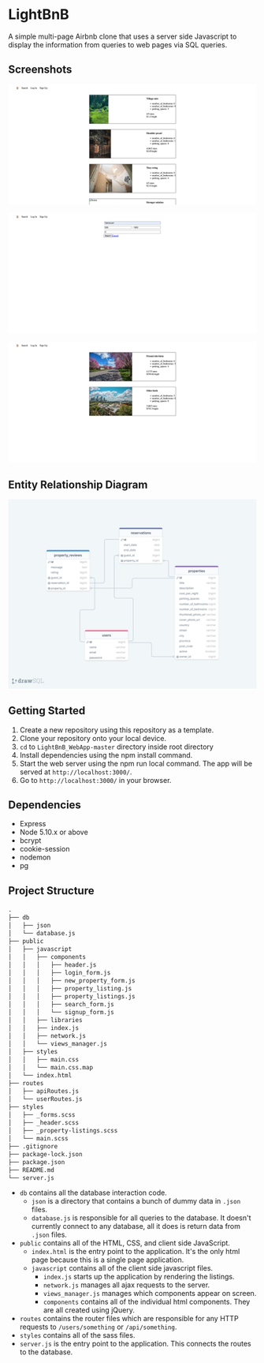 # LightBnB

A simple multi-page Airbnb clone that uses a server side Javascript to display the information from queries to web pages via SQL queries.

## Screenshots

![Main page](https://github.com/kevinheaslip/LightBnB/blob/main/docs/index.png)

![Search for listings](https://github.com/kevinheaslip/LightBnB/blob/main/docs/searchforlistings.png)

![Search results](https://github.com/kevinheaslip/LightBnB/blob/main/docs/searchresults.png)

## Entity Relationship Diagram

![LightBnB ERD](https://github.com/kevinheaslip/LightBnB/blob/main/docs/erd.png)

## Getting Started

1. Create a new repository using this repository as a template.
2. Clone your repository onto your local device.
3. `cd` to `LightBnB_WebApp-master` directory inside root directory
4. Install dependencies using the npm install command.
5. Start the web server using the npm run local command. The app will be served at `http://localhost:3000/`.
6. Go to `http://localhost:3000/` in your browser.

## Dependencies

- Express
- Node 5.10.x or above
- bcrypt
- cookie-session
- nodemon
- pg

## Project Structure

```
.
├── db
│   ├── json
│   └── database.js
├── public
│   ├── javascript
│   │   ├── components 
│   │   │   ├── header.js
│   │   │   ├── login_form.js
│   │   │   ├── new_property_form.js
│   │   │   ├── property_listing.js
│   │   │   ├── property_listings.js
│   │   │   ├── search_form.js
│   │   │   └── signup_form.js
│   │   ├── libraries
│   │   ├── index.js
│   │   ├── network.js
│   │   └── views_manager.js
│   ├── styles
│   │   ├── main.css
│   │   └── main.css.map
│   └── index.html
├── routes
│   ├── apiRoutes.js
│   └── userRoutes.js
├── styles  
│   ├── _forms.scss
│   ├── _header.scss
│   ├── _property-listings.scss
│   └── main.scss
├── .gitignore
├── package-lock.json
├── package.json
├── README.md
└── server.js
```

* `db` contains all the database interaction code.
  * `json` is a directory that contains a bunch of dummy data in `.json` files.
  * `database.js` is responsible for all queries to the database. It doesn't currently connect to any database, all it does is return data from `.json` files.
* `public` contains all of the HTML, CSS, and client side JavaScript. 
  * `index.html` is the entry point to the application. It's the only html page because this is a single page application.
  * `javascript` contains all of the client side javascript files.
    * `index.js` starts up the application by rendering the listings.
    * `network.js` manages all ajax requests to the server.
    * `views_manager.js` manages which components appear on screen.
    * `components` contains all of the individual html components. They are all created using jQuery.
* `routes` contains the router files which are responsible for any HTTP requests to `/users/something` or `/api/something`. 
* `styles` contains all of the sass files. 
* `server.js` is the entry point to the application. This connects the routes to the database.
